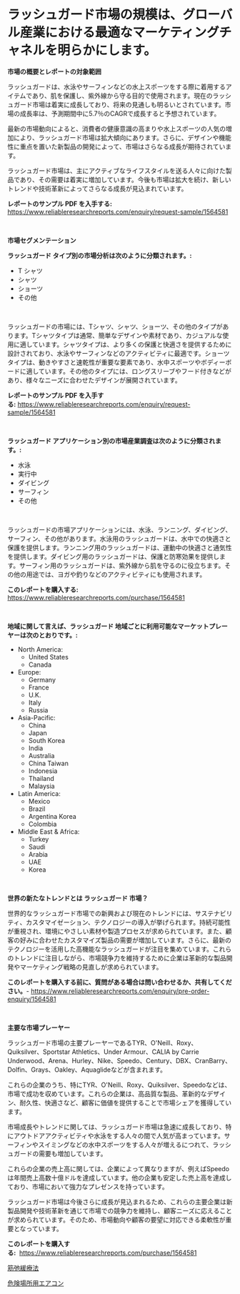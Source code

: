 <p><h1>ラッシュガード市場の規模は、グローバル産業における最適なマーケティングチャネルを明らかにします。</h1></p><p><strong>市場の概要とレポートの対象範囲</strong></p>
<p><p>ラッシュガードは、水泳やサーフィンなどの水上スポーツをする際に着用するアイテムであり、肌を保護し、紫外線から守る目的で使用されます。現在のラッシュガード市場は着実に成長しており、将来の見通しも明るいとされています。市場の成長率は、予測期間中に5.7％のCAGRで成長すると予想されています。</p><p>最新の市場動向によると、消費者の健康意識の高まりや水上スポーツの人気の増加により、ラッシュガード市場は拡大傾向にあります。さらに、デザインや機能性に重点を置いた新製品の開発によって、市場はさらなる成長が期待されています。</p><p>ラッシュガード市場は、主にアクティブなライフスタイルを送る人々に向けた製品であり、その需要は着実に増加しています。今後も市場は拡大を続け、新しいトレンドや技術革新によってさらなる成長が見込まれています。</p></p>
<p><strong>レポートのサンプル PDF を入手する:</strong> <a href="https://www.reliableresearchreports.com/enquiry/request-sample/1564581">https://www.reliableresearchreports.com/enquiry/request-sample/1564581</a></p>
<p>&nbsp;</p>
<p><strong>市場セグメンテーション</strong></p>
<p><strong>ラッシュガード タイプ別の市場分析は次のように分類されます。:</strong></p>
<p><ul><li>T シャツ</li><li>シャツ</li><li>ショーツ</li><li>その他</li></ul></p>
<p>&nbsp;</p>
<p><p>ラッシュガードの市場には、Tシャツ、シャツ、ショーツ、その他のタイプがあります。Tシャツタイプは通常、簡単なデザインや素材であり、カジュアルな使用に適しています。シャツタイプは、より多くの保護と快適さを提供するために設計されており、水泳やサーフィンなどのアクティビティに最適です。ショーツタイプは、動きやすさと速乾性が重要な要素であり、水中スポーツやボディーボードに適しています。その他のタイプには、ロングスリーブやフード付きなどがあり、様々なニーズに合わせたデザインが展開されています。</p></p>
<p><strong>レポートのサンプル PDF を入手する:</strong>&nbsp;<a href="https://www.reliableresearchreports.com/enquiry/request-sample/1564581">https://www.reliableresearchreports.com/enquiry/request-sample/1564581</a></p>
<p>&nbsp;</p>
<p><strong> ラッシュガード アプリケーション別の市場産業調査は次のように分類されます。:</strong></p>
<p><ul><li>水泳</li><li>実行中</li><li>ダイビング</li><li>サーフィン</li><li>その他</li></ul></p>
<p>&nbsp;</p>
<p><p>ラッシュガードの市場アプリケーションには、水泳、ランニング、ダイビング、サーフィン、その他があります。水泳用のラッシュガードは、水中での快適さと保護を提供します。ランニング用のラッシュガードは、運動中の快適さと通気性を提供します。ダイビング用のラッシュガードは、保護と防寒効果を提供します。サーフィン用のラッシュガードは、紫外線から肌を守るのに役立ちます。その他の用途では、ヨガや釣りなどのアクティビティにも使用されます。</p></p>
<p><strong>このレポートを購入する:</strong>&nbsp; <a href="https://www.reliableresearchreports.com/purchase/1564581">https://www.reliableresearchreports.com/purchase/1564581</a></p>
<p>&nbsp;</p>
<p><strong>地域に関して言えば、ラッシュガード 地域ごとに利用可能なマーケットプレーヤーは次のとおりです。:</strong></p>
<p><ul>
    <li>
        North America:
        <ul>
            <li>United States</li>
            <li>Canada</li>
        </ul>
    </li>
    <li>
        Europe:
        <ul>
            <li>Germany</li>
            <li>France</li>
            <li>U.K.</li>
            <li>Italy</li>
            <li>Russia</li>
        </ul>
    </li>
    <li>
        Asia-Pacific:
        <ul>
            <li>China</li>
            <li>Japan</li>
            <li>South Korea</li>
            <li>India</li>
            <li>Australia</li>
            <li>China Taiwan</li>
            <li>Indonesia</li>
            <li>Thailand</li>
            <li>Malaysia</li>
        </ul>
    </li>
    <li>
        Latin America:
        <ul>
            <li>Mexico</li>
            <li>Brazil</li>
            <li>Argentina Korea</li>
            <li>Colombia</li>
        </ul>
    </li>
    <li>
        Middle East & Africa:
        <ul>
            <li>Turkey</li>
            <li>Saudi</li>
            <li>Arabia</li>
            <li>UAE</li>
            <li>Korea</li>
        </ul>
    </li>
    </ul></p>
<p>&nbsp;</p>
<p><strong>世界の新たなトレンドとは ラッシュガード 市場？</strong></p>
<p><p>世界的なラッシュガード市場での新興および現在のトレンドには、サステナビリティ、カスタマイゼーション、テクノロジーの導入が挙げられます。持続可能性が重視され、環境にやさしい素材や製造プロセスが求められています。また、顧客の好みに合わせたカスタマイズ製品の需要が増加しています。さらに、最新のテクノロジーを活用した高機能なラッシュガードが注目を集めています。これらのトレンドに注目しながら、市場競争力を維持するために企業は革新的な製品開発やマーケティング戦略の見直しが求められています。</p></p>
<p><strong>このレポートを購入する前に、質問がある場合は問い合わせるか、共有してください。</strong>- <a href="https://www.reliableresearchreports.com/enquiry/pre-order-enquiry/1564581">https://www.reliableresearchreports.com/enquiry/pre-order-enquiry/1564581</a></p>
<p>&nbsp;</p>
<p><strong>主要な市場プレーヤー</strong></p>
<p><p>ラッシュガード市場の主要プレーヤーであるTYR、O'Neill、Roxy、Quiksilver、Sportstar Athletics、Under Armour、CALIA by Carrie Underwood、Arena、Hurley、Nike、Speedo、Century、DBX、CranBarry、Dolfin、Grays、Oakley、Aquaglideなどが含まれます。 </p><p>これらの企業のうち、特にTYR、O'Neill、Roxy、Quiksilver、Speedoなどは、市場で成功を収めています。これらの企業は、高品質な製品、革新的なデザイン、耐久性、快適さなど、顧客に価値を提供することで市場シェアを獲得しています。 </p><p>市場成長やトレンドに関しては、ラッシュガード市場は急速に成長しており、特にアウトドアアクティビティや水泳をする人々の間で人気が高まっています。サーフィンやスイミングなどの水中スポーツをする人々が増えるにつれて、ラッシュガードの需要も増加しています。 </p><p>これらの企業の売上高に関しては、企業によって異なりますが、例えばSpeedoは年間売上高数十億ドルを達成しています。他の企業も安定した売上高を達成しており、市場において強力なプレゼンスを持っています。 </p><p>ラッシュガード市場は今後さらに成長が見込まれるため、これらの主要企業は新製品開発や技術革新を通じて市場での競争力を維持し、顧客ニーズに応えることが求められています。そのため、市場動向や顧客の要望に対応できる柔軟性が重要となっています。</p></p>
<p><strong>このレポートを購入する:</strong>&nbsp;&nbsp;<a href="https://www.reliableresearchreports.com/purchase/1564581">https://www.reliableresearchreports.com/purchase/1564581</a></p>
<p><p><a href="https://medium.com/@michaelerde565/%E7%AD%8B%E8%82%89%E3%81%AE%E3%83%AA%E3%83%A9%E3%82%AF%E3%82%BC%E3%83%BC%E3%82%B7%E3%83%A7%E3%83%B3%E7%99%82%E6%B3%95%E5%B8%82%E5%A0%B4-%E5%B8%82%E5%A0%B4cagr-%E5%B8%82%E5%A0%B4%E3%83%88%E3%83%AC%E3%83%B3%E3%83%89-%E6%88%90%E9%95%B7%E6%88%A6%E7%95%A5%E3%81%AB%E9%96%A2%E3%81%99%E3%82%8B%E6%B4%9E%E5%AF%9F-75b8876248ef">筋弛緩療法</a></p><p><a href="https://medium.com/@jackieshlerin98056/%E5%8D%B1%E9%99%BA%E3%81%AA%E5%A0%B4%E6%89%80%E7%94%A8%E3%82%A8%E3%82%A2%E3%82%B3%E3%83%B3%E5%B8%82%E5%A0%B4-%E7%AB%B6%E4%BA%89%E5%88%86%E6%9E%90-%E5%B8%82%E5%A0%B4%E3%83%88%E3%83%AC%E3%83%B3%E3%83%89%E3%81%8A%E3%82%88%E3%81%B32031%E5%B9%B4%E3%81%BE%E3%81%A7%E3%81%AE%E4%BA%88%E6%B8%AC-d39bd92a9b91">危険場所用エアコン</a></p></p>